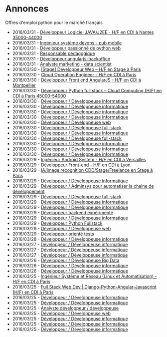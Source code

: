 # Annonces

Offres d'emploi python pour le marché français

* 2016/03/31 - [Développeur Logiciel JAVA/J2EE - H/F en CDI à Nantes 35000-44000](http://pyjobs.fr/job/1604/developpeur-logiciel-java-j2ee-h-f-en-cdi-a-nantes-35000-44000 "Développeur Logiciel JAVA/J2EE - H/F en CDI à Nantes 35000-44000")
* 2016/03/31 - [Ingénieur système devops - pub mobile](http://pyjobs.fr/job/1603/ingenieur-systeme-devops-pub-mobile "Ingénieur système devops - pub mobile")
* 2016/03/31 - [Développeur passionné de python web](http://pyjobs.fr/job/1600/developpeur-passionne-de-python-web "Développeur passionné de python web")
* 2016/03/31 - [Responsable pédagogique](http://pyjobs.fr/job/1602/responsable-pedagogique "Responsable pédagogique")
* 2016/03/31 - [Développeur angularjs-backoffice](http://pyjobs.fr/job/1601/developpeur-angularjs-backoffice "Développeur angularjs-backoffice")
* 2016/03/31 - [Analyste marketing - data scientist](http://pyjobs.fr/job/1597/analyste-marketing-data-scientist "Analyste marketing - data scientist")
* 2016/03/30 - [[Stage] Développeur Web – H/F en Stage à Paris](http://pyjobs.fr/job/1590/stage-developpeur-web-h-f-en-stage-a-paris "[Stage] Développeur Web – H/F en Stage à Paris")
* 2016/03/30 - [Cloud Operation Engineer - H/F en CDI à Paris](http://pyjobs.fr/job/1589/cloud-operation-engineer-h-f-en-cdi-a-paris "Cloud Operation Engineer - H/F en CDI à Paris")
* 2016/03/30 - [Développeur Front end AngularJS - H/F en CDI à Montpellier](http://pyjobs.fr/job/1585/developpeur-front-end-angularjs-h-f-en-cdi-a-montpellier "Développeur Front end AngularJS - H/F en CDI à Montpellier")
* 2016/03/30 - [Développeur Python full stack – Cloud Computing (H/F) en CDI à Paris 45000-54000](http://pyjobs.fr/job/1584/developpeur-python-full-stack-cloud-computing-h-f-en-cdi-a-paris-45000-54000 "Développeur Python full stack – Cloud Computing (H/F) en CDI à Paris 45000-54000")
* 2016/03/30 - [Développeur / Développeuse informatique](http://pyjobs.fr/job/1586/developpeur-developpeuse-informatique "Développeur / Développeuse informatique")
* 2016/03/30 - [Développeur / Développeuse informatique](http://pyjobs.fr/job/1592/developpeur-developpeuse-informatique "Développeur / Développeuse informatique")
* 2016/03/30 - [Développeur / Développeuse informatique](http://pyjobs.fr/job/1595/developpeur-developpeuse-informatique "Développeur / Développeuse informatique")
* 2016/03/30 - [Développeur / Développeuse informatique](http://pyjobs.fr/job/1593/developpeur-developpeuse-informatique "Développeur / Développeuse informatique")
* 2016/03/30 - [Développeur / Développeuse web](http://pyjobs.fr/job/1598/developpeur-developpeuse-web "Développeur / Développeuse web")
* 2016/03/30 - [Développeur / Développeuse full-stack](http://pyjobs.fr/job/1596/developpeur-developpeuse-full-stack "Développeur / Développeuse full-stack")
* 2016/03/30 - [Développeur / Développeuse informatique](http://pyjobs.fr/job/1599/developpeur-developpeuse-informatique "Développeur / Développeuse informatique")
* 2016/03/30 - [Développeur / Développeuse full-stack](http://pyjobs.fr/job/1594/developpeur-developpeuse-full-stack "Développeur / Développeuse full-stack")
* 2016/03/30 - [Développeur / Développeuse informatique](http://pyjobs.fr/job/1588/developpeur-developpeuse-informatique "Développeur / Développeuse informatique")
* 2016/03/30 - [Développeur / Développeuse informatique](http://pyjobs.fr/job/1587/developpeur-developpeuse-informatique "Développeur / Développeuse informatique")
* 2016/03/30 - [Développeur / Développeuse informatique](http://pyjobs.fr/job/1591/developpeur-developpeuse-informatique "Développeur / Développeuse informatique")
* 2016/03/29 - [Ingénieur Android System - H/F en CDI à Versailles](http://pyjobs.fr/job/1576/ingenieur-android-system-h-f-en-cdi-a-versailles "Ingénieur Android System - H/F en CDI à Versailles")
* 2016/03/29 - [Développeur Front-end - H/F en CDI à Lyon](http://pyjobs.fr/job/1572/developpeur-front-end-h-f-en-cdi-a-lyon "Développeur Front-end - H/F en CDI à Lyon")
* 2016/03/29 - [IA/image recognition CDD/Stage/Freelance en Stage à Paris](http://pyjobs.fr/job/1571/ia-image-recognition-cdd-stage-freelance-en-stage-a-paris "IA/image recognition CDD/Stage/Freelance en Stage à Paris")
* 2016/03/29 - [Développeur / Développeuse informatique](http://pyjobs.fr/job/1580/developpeur-developpeuse-informatique "Développeur / Développeuse informatique")
* 2016/03/29 - [Développeur / Adminsys pour automatiser la chaine de développement](http://pyjobs.fr/job/1573/developpeur-adminsys-pour-automatiser-la-chaine-de-developpement "Développeur / Adminsys pour automatiser la chaine de développement")
* 2016/03/29 - [Développeur / Développeuse full-stack](http://pyjobs.fr/job/1579/developpeur-developpeuse-full-stack "Développeur / Développeuse full-stack")
* 2016/03/29 - [Développeur / Développeuse informatique](http://pyjobs.fr/job/1583/developpeur-developpeuse-informatique "Développeur / Développeuse informatique")
* 2016/03/29 - [Développeur / Développeuse informatique](http://pyjobs.fr/job/1582/developpeur-developpeuse-informatique "Développeur / Développeuse informatique")
* 2016/03/29 - [Développeur backend expérimenté](http://pyjobs.fr/job/1575/developpeur-backend-experimente "Développeur backend expérimenté")
* 2016/03/29 - [Développeur / Développeuse informatique](http://pyjobs.fr/job/1577/developpeur-developpeuse-informatique "Développeur / Développeuse informatique")
* 2016/03/29 - [Developpeur Python Fullstack](http://pyjobs.fr/job/1578/developpeur-python-fullstack "Developpeur Python Fullstack")
* 2016/03/29 - [Développeur / Développeuse web](http://pyjobs.fr/job/1581/developpeur-developpeuse-web "Développeur / Développeuse web")
* 2016/03/29 - [Développeur orienté tests](http://pyjobs.fr/job/1574/developpeur-oriente-tests "Développeur orienté tests")
* 2016/03/28 - [Développeur / Développeuse informatique](http://pyjobs.fr/job/1567/developpeur-developpeuse-informatique "Développeur / Développeuse informatique")
* 2016/03/27 - [Développeur / Développeuse informatique](http://pyjobs.fr/job/1568/developpeur-developpeuse-informatique "Développeur / Développeuse informatique")
* 2016/03/27 - [Développeur / Développeuse informatique](http://pyjobs.fr/job/1570/developpeur-developpeuse-informatique "Développeur / Développeuse informatique")
* 2016/03/27 - [Développeur / Développeuse informatique](http://pyjobs.fr/job/1569/developpeur-developpeuse-informatique "Développeur / Développeuse informatique")
* 2016/03/26 - [Développeur / Développeuse Big Data](http://pyjobs.fr/job/1563/developpeur-developpeuse-big-data "Développeur / Développeuse Big Data")
* 2016/03/26 - [Développeur / Développeuse informatique](http://pyjobs.fr/job/1564/developpeur-developpeuse-informatique "Développeur / Développeuse informatique")
* 2016/03/26 - [Développeur / Développeuse informatique](http://pyjobs.fr/job/1565/developpeur-developpeuse-informatique "Développeur / Développeuse informatique")
* 2016/03/25 - [Ingénieur Système et Réseau (Linux et Automatisation) - H/F en CDI à Paris](http://pyjobs.fr/job/1554/ingenieur-systeme-et-reseau-linux-et-automatisation-h-f-en-cdi-a-paris "Ingénieur Système et Réseau (Linux et Automatisation) - H/F en CDI à Paris")
* 2016/03/25 - [Full Stack Web Dev | Django-Python-Angular-Javascript (H/F) en CDI à Paris](http://pyjobs.fr/job/1553/full-stack-web-dev-django-python-angular-javascript-h-f-en-cdi-a-paris "Full Stack Web Dev | Django-Python-Angular-Javascript (H/F) en CDI à Paris")
* 2016/03/25 - [Développeur / Développeuse informatique](http://pyjobs.fr/job/1561/developpeur-developpeuse-informatique "Développeur / Développeuse informatique")
* 2016/03/25 - [Développeur / Développeuse informatique](http://pyjobs.fr/job/1560/developpeur-developpeuse-informatique "Développeur / Développeuse informatique")
* 2016/03/25 - [Analyste développeur / développeuse](http://pyjobs.fr/job/1559/analyste-developpeur-developpeuse "Analyste développeur / développeuse")
* 2016/03/25 - [Développeur / Développeuse web](http://pyjobs.fr/job/1557/developpeur-developpeuse-web "Développeur / Développeuse web")
* 2016/03/25 - [Développeur / Développeuse informatique](http://pyjobs.fr/job/1556/developpeur-developpeuse-informatique "Développeur / Développeuse informatique")
* 2016/03/25 - [Développeur / Développeuse informatique](http://pyjobs.fr/job/1558/developpeur-developpeuse-informatique "Développeur / Développeuse informatique")
* 2016/03/25 - [Développeur / Développeuse informatique](http://pyjobs.fr/job/1555/developpeur-developpeuse-informatique "Développeur / Développeuse informatique")


